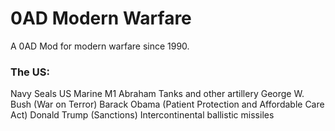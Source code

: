 # 0AD Modern Warfare

A 0AD Mod for modern warfare since 1990.

### The US:
  Navy Seals
  US Marine
  M1 Abraham Tanks and other artillery
  George W. Bush (War on Terror)
  Barack Obama (Patient Protection and Affordable Care Act)
  Donald Trump (Sanctions)
  Intercontinental ballistic missiles

